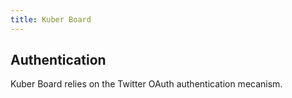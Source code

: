 ```yaml
---
title: Kuber Board
---
```


## Authentication

Kuber Board relies on the Twitter OAuth authentication mecanism.
